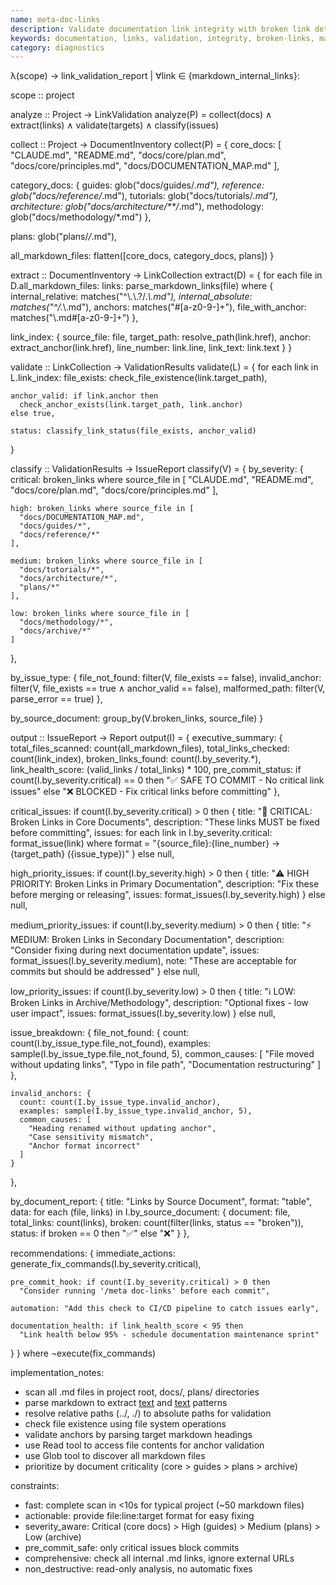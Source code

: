 ```yaml
---
name: meta-doc-links
description: Validate documentation link integrity with broken link detection and pre-commit safety checks.
keywords: documentation, links, validation, integrity, broken-links, markdown, pre-commit
category: diagnostics
---
```


λ(scope) → link_validation_report | ∀link ∈ {markdown_internal_links}:

scope :: project

analyze :: Project → LinkValidation
analyze(P) = collect(docs) ∧ extract(links) ∧ validate(targets) ∧ classify(issues)

collect :: Project → DocumentInventory
collect(P) = {
  core_docs: [
    "CLAUDE.md",
    "README.md",
    "docs/core/plan.md",
    "docs/core/principles.md",
    "docs/DOCUMENTATION_MAP.md"
  ],

  category_docs: {
    guides: glob("docs/guides/*.md"),
    reference: glob("docs/reference/*.md"),
    tutorials: glob("docs/tutorials/*.md"),
    architecture: glob("docs/architecture/**/*.md"),
    methodology: glob("docs/methodology/*.md")
  },

  plans: glob("plans/*/*.md"),

  all_markdown_files: flatten([core_docs, category_docs, plans])
}

extract :: DocumentInventory → LinkCollection
extract(D) = {
  for each file in D.all_markdown_files:
    links: parse_markdown_links(file) where {
      internal_relative: matches("^\\.\\.?/.*\\.md"),
      internal_absolute: matches("^/.*\\.md"),
      anchors: matches("#[a-z0-9-]+"),
      file_with_anchor: matches("\\.md#[a-z0-9-]+")
    },

  link_index: {
    source_file: file,
    target_path: resolve_path(link.href),
    anchor: extract_anchor(link.href),
    line_number: link.line,
    link_text: link.text
  }
}

validate :: LinkCollection → ValidationResults
validate(L) = {
  for each link in L.link_index:
    file_exists: check_file_existence(link.target_path),

    anchor_valid: if link.anchor then
      check_anchor_exists(link.target_path, link.anchor)
    else true,

    status: classify_link_status(file_exists, anchor_valid)
}

classify :: ValidationResults → IssueReport
classify(V) = {
  by_severity: {
    critical: broken_links where source_file in [
      "CLAUDE.md",
      "README.md",
      "docs/core/plan.md",
      "docs/core/principles.md"
    ],

    high: broken_links where source_file in [
      "docs/DOCUMENTATION_MAP.md",
      "docs/guides/*",
      "docs/reference/*"
    ],

    medium: broken_links where source_file in [
      "docs/tutorials/*",
      "docs/architecture/*",
      "plans/*"
    ],

    low: broken_links where source_file in [
      "docs/methodology/*",
      "docs/archive/*"
    ]
  },

  by_issue_type: {
    file_not_found: filter(V, file_exists == false),
    invalid_anchor: filter(V, file_exists == true ∧ anchor_valid == false),
    malformed_path: filter(V, parse_error == true)
  },

  by_source_document: group_by(V.broken_links, source_file)
}

output :: IssueReport → Report
output(I) = {
  executive_summary: {
    total_files_scanned: count(all_markdown_files),
    total_links_checked: count(link_index),
    broken_links_found: count(I.by_severity.*),
    link_health_score: (valid_links / total_links) * 100,
    pre_commit_status: if count(I.by_severity.critical) == 0 then
      "✅ SAFE TO COMMIT - No critical link issues"
    else
      "❌ BLOCKED - Fix critical links before committing"
  },

  critical_issues: if count(I.by_severity.critical) > 0 then {
    title: "🚨 CRITICAL: Broken Links in Core Documents",
    description: "These links MUST be fixed before committing",
    issues: for each link in I.by_severity.critical:
      format_issue(link) where format = "{source_file}:{line_number} → {target_path} ({issue_type})"
  } else null,

  high_priority_issues: if count(I.by_severity.high) > 0 then {
    title: "⚠️  HIGH PRIORITY: Broken Links in Primary Documentation",
    description: "Fix these before merging or releasing",
    issues: format_issues(I.by_severity.high)
  } else null,

  medium_priority_issues: if count(I.by_severity.medium) > 0 then {
    title: "⚡ MEDIUM: Broken Links in Secondary Documentation",
    description: "Consider fixing during next documentation update",
    issues: format_issues(I.by_severity.medium),
    note: "These are acceptable for commits but should be addressed"
  } else null,

  low_priority_issues: if count(I.by_severity.low) > 0 then {
    title: "ℹ️  LOW: Broken Links in Archive/Methodology",
    description: "Optional fixes - low user impact",
    issues: format_issues(I.by_severity.low)
  } else null,

  issue_breakdown: {
    file_not_found: {
      count: count(I.by_issue_type.file_not_found),
      examples: sample(I.by_issue_type.file_not_found, 5),
      common_causes: [
        "File moved without updating links",
        "Typo in file path",
        "Documentation restructuring"
      ]
    },

    invalid_anchors: {
      count: count(I.by_issue_type.invalid_anchor),
      examples: sample(I.by_issue_type.invalid_anchor, 5),
      common_causes: [
        "Heading renamed without updating anchor",
        "Case sensitivity mismatch",
        "Anchor format incorrect"
      ]
    }
  },

  by_document_report: {
    title: "Links by Source Document",
    format: "table",
    data: for each (file, links) in I.by_source_document:
      {
        document: file,
        total_links: count(links),
        broken: count(filter(links, status == "broken")),
        status: if broken == 0 then "✅" else "❌"
      }
  },

  recommendations: {
    immediate_actions: generate_fix_commands(I.by_severity.critical),

    pre_commit_hook: if count(I.by_severity.critical) > 0 then
      "Consider running '/meta doc-links' before each commit",

    automation: "Add this check to CI/CD pipeline to catch issues early",

    documentation_health: if link_health_score < 95 then
      "Link health below 95% - schedule documentation maintenance sprint"
  }
} where ¬execute(fix_commands)

implementation_notes:
- scan all .md files in project root, docs/, plans/ directories
- parse markdown to extract [text](path) and [text](path#anchor) patterns
- resolve relative paths (../, ./) to absolute paths for validation
- check file existence using file system operations
- validate anchors by parsing target markdown headings
- use Read tool to access file contents for anchor validation
- use Glob tool to discover all markdown files
- prioritize by document criticality (core > guides > plans > archive)

constraints:
- fast: complete scan in <10s for typical project (~50 markdown files)
- actionable: provide file:line:target format for easy fixing
- severity_aware: Critical (core docs) > High (guides) > Medium (plans) > Low (archive)
- pre_commit_safe: only critical issues block commits
- comprehensive: check all internal .md links, ignore external URLs
- non_destructive: read-only analysis, no automatic fixes
